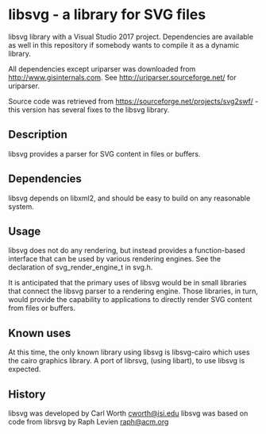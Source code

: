 # libsvg - a library for SVG files

libsvg library with a Visual Studio 2017 project. Dependencies are available as well in this repository if somebody wants to compile it as a dynamic library.

All dependencies except uriparser was downloaded from http://www.gisinternals.com. See http://uriparser.sourceforge.net/ for uriparser.

Source code was retrieved from https://sourceforge.net/projects/svg2swf/ - this version has several fixes to the libsvg library. 

Description
-----------
libsvg provides a parser for SVG content in files or buffers.

Dependencies
------------
libsvg depends on libxml2, and should be easy to build on any
reasonable system.

Usage
-----
libsvg does not do any rendering, but instead provides a
function-based interface that can be used by various rendering
engines. See the declaration of svg_render_engine_t in svg.h.

It is anticipated that the primary uses of libsvg would be in small
libraries that connect the libsvg parser to a rendering engine. Those
libraries, in turn, would provide the capability to applications to
directly render SVG content from files or buffers.

Known uses
----------
At this time, the only known library using libsvg is libsvg-cairo which
uses the cairo graphics library. A port of librsvg, (using libart), to
use libsvg is expected.

History
-------
libsvg was developed by Carl Worth <cworth@isi.edu>
libsvg was based on code from librsvg by Raph Levien <raph@acm.org>
